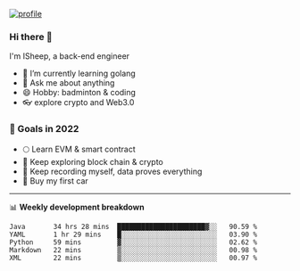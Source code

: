 [![profile](http://img.codelin.xyz/hello-im-isheep.svg)](https://www.calligrapher.ai/)

### Hi there 🐏

I'm ISheep, a back-end engineer

- 🔭 I’m currently learning golang
- 💬 Ask me about anything
- 😄 Hobby: badminton & coding
- 👓 explore crypto and Web3.0

### 🚀 Goals in 2022
+ 🌕 Learn EVM & smart contract
+ 🤔 Keep exploring block chain & crypto
+ 🐏 Keep recording myself, data proves everything
+ 🚗 Buy my first car

-------

📊 **Weekly development breakdown**
<!--START_SECTION:waka-->
```text
Java       34 hrs 28 mins  ██████████████████████▓░░   90.59 % 
YAML       1 hr 29 mins    █░░░░░░░░░░░░░░░░░░░░░░░░   03.90 % 
Python     59 mins         ▓░░░░░░░░░░░░░░░░░░░░░░░░   02.62 % 
Markdown   22 mins         ▒░░░░░░░░░░░░░░░░░░░░░░░░   00.98 % 
XML        22 mins         ▒░░░░░░░░░░░░░░░░░░░░░░░░   00.97 % 
```
<!--END_SECTION:waka-->
